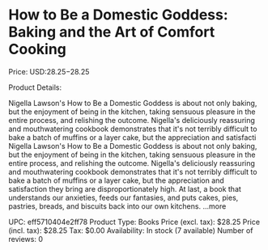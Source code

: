 # How to Be a Domestic Goddess: Baking and the Art of Comfort Cooking

Price: USD:$28.25-$28.25

Product Details:

Nigella Lawson's How to Be a Domestic Goddess is about not only baking, but the enjoyment of being in the kitchen, taking sensuous pleasure in the entire process, and relishing the outcome. Nigella's deliciously reassuring and mouthwatering cookbook demonstrates that it's not terribly difficult to bake a batch of muffins or a layer cake, but the appreciation and satisfacti Nigella Lawson's How to Be a Domestic Goddess is about not only baking, but the enjoyment of being in the kitchen, taking sensuous pleasure in the entire process, and relishing the outcome. Nigella's deliciously reassuring and mouthwatering cookbook demonstrates that it's not terribly difficult to bake a batch of muffins or a layer cake, but the appreciation and satisfaction they bring are disproportionately high. At last, a book that understands our anxieties, feeds our fantasies, and puts cakes, pies, pastries, breads, and biscuits back into our own kitchens. ...more

UPC: eff5710404e2ff78
Product Type: Books
Price (excl. tax): $28.25
Price (incl. tax): $28.25
Tax: $0.00
Availability: In stock (7 available)
Number of reviews: 0